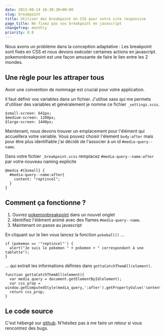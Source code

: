 ```yaml
---
date: 2013-08-14 16:30:38+00:00
slug: breakpoint
title: Utiliser des breakpoint en CSS pour votre site responsive
page_title: Ne fixez pas vos breakpoint en javascript
changefreq: monthly
priority: 0.8
---
```


Nous avons un problème dans la conception adaptative : Les breakpoint sont fixés en CSS et nous devons exécuter certaines actions en javascript.
pokemonbreakpoint est une façon amusante de faire le lien entre les 2 mondes.

## Une règle pour les attraper tous

Avoir une convention de nommage est crucial pour votre application.

Il faut définir vos variables dans un fichier. J'utilise sass qui me permets d'utiliser des variables et généralement je nomme ce fichier `_settings.scss`.

    $small-screen: 641px;
    $medium-screen: 1280px;
    $large-screen: 1440px;

Maintenant, nous devons trouver un emplacement pour l'élément qui accueillera votre variable. Vous pouvez choisir l'élement `body:after` mais pour être plus identifiable j'ai décidé de l'associer à un id `#media-query--name`.

Dans votre fichier `_breakpoint.scss` remplacez `#media-query--name:after` par votre nouveau naming explicite

    @media #{$small} {
      #media-query--name:after{
        content: "reptincel";
      }
    }


## Comment ça fonctionne ?

  1. Ouvrez [pokemonbreakpoint](http://pokemonbreakpoint.fr) dans un nouvel onglet
  2. Identifiez l'élément animé avec des flames `#media-query--name`.
  3. Maintenant on passe au javascript

En cliquant sur le lien vous lancez la fonction `pokeball()` ...

    if (pokemon == '"reptincel"') {
      alert("Je suis le pokemon " + pokemon + " correspondant à une tablette");
    }

... qui extrait les informations définies dans `gottaCatchThemAll(element)`.

    function gottaCatchThemAll(element){
      var media_query = document.getElementById(element);
      var css_prop = window.getComputedStyle(media_query,':after').getPropertyValue('content');
      return css_prop;
    }


## Le code source

C'est hébergé sur [github](https://github.com/flexbox/pokemon-breakpoint). N'hésitez pas à me faire un retour si vous rencontrez des bugs.

